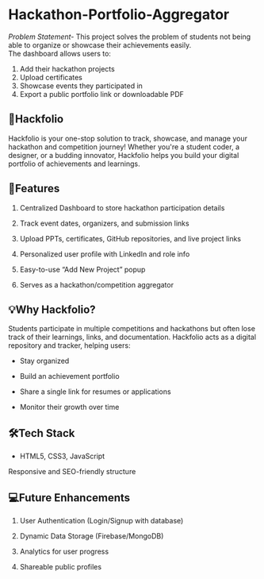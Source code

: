 # Hackathon-Portfolio-Aggregator
*Problem Statement-* This project solves the problem of students not being able to organize or showcase their achievements easily.  
The dashboard allows users to:
1. Add their hackathon projects
2. Upload certificates
3. Showcase events they participated in 
4. Export a public portfolio link or downloadable PDF

## **🧠Hackfolio**
Hackfolio is your one-stop solution to track, showcase, and manage your hackathon and competition journey! Whether you're a student coder, a designer, or a budding innovator, Hackfolio helps you build your digital portfolio of achievements and learnings.

## **🚀Features**
1. Centralized Dashboard to store hackathon participation details

2. Track event dates, organizers, and submission links

3. Upload PPTs, certificates, GitHub repositories, and live project links

4. Personalized user profile with LinkedIn and role info

5. Easy-to-use “Add New Project” popup

6. Serves as a hackathon/competition aggregator

## **💡Why Hackfolio?**
Students participate in multiple competitions and hackathons but often lose track of their learnings, links, and documentation. Hackfolio acts as a digital repository and tracker, helping users:

- Stay organized

- Build an achievement portfolio

- Share a single link for resumes or applications

- Monitor their growth over time

## **🛠Tech Stack**
- HTML5, CSS3, JavaScript

Responsive and SEO-friendly structure

## **💻Future Enhancements**
1. User Authentication (Login/Signup with database)

2. Dynamic Data Storage (Firebase/MongoDB)

3. Analytics for user progress

4. Shareable public profiles
